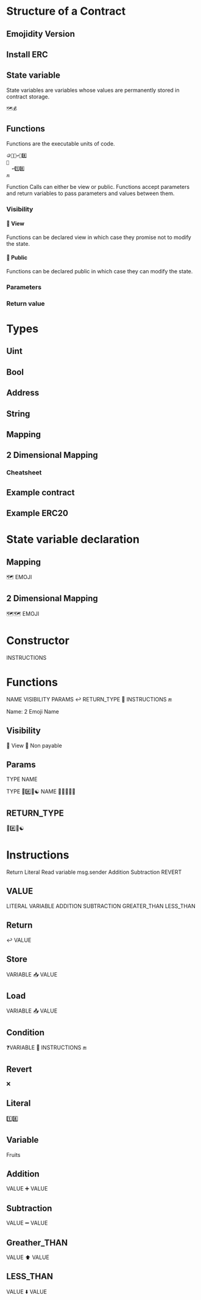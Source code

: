 # Structure of a Contract

## Emojidity Version

## Install ERC

## State variable

State variables are variables whose values are permanently stored in contract storage.

```
🗺️💰
```

## Functions

Functions are the executable units of code.

```
🪙🥧👀↩️🔢8️⃣
🏁
  ↩️1️⃣8️⃣
🔚
```

Function Calls can either be view or public. Functions accept parameters and return variables to pass parameters and values between them.

### Visibility

#### 👀 View

Functions can be declared view in which case they promise not to modify the state.

#### 📢 Public

Functions can be declared public in which case they can modify the state.

### Parameters

### Return value

# Types

## Uint

## Bool

## Address

## String

## Mapping

## 2 Dimensional Mapping

### Cheatsheet

## Example contract

## Example ERC20






# State variable declaration

## Mapping
🗺️ EMOJI

## 2 Dimensional Mapping
🗺️🗺️ EMOJI

# Constructor

INSTRUCTIONS

# Functions

NAME VISIBILITY PARAMS ↩️ RETURN_TYPE
🏁
  INSTRUCTIONS
🔚

Name: 2 Emoji Name

## Visibility
👀 View
📢 Non payable

## Params

TYPE NAME

TYPE 🔢#️⃣🔡☯️
NAME 🍓🍇🍑🍊🍒

## RETURN_TYPE
🔢#️⃣🔡☯️

# Instructions
Return
Literal
Read variable
msg.sender
Addition
Subtraction
REVERT


## VALUE
LITERAL
VARIABLE
ADDITION
SUBTRACTION
GREATER_THAN
LESS_THAN

## Return
↩️ VALUE

## Store
VARIABLE 📥 VALUE

## Load
VARIABLE 📤 VALUE

## Condition
❓VARIABLE
🏁
  INSTRUCTIONS
🔚

## Revert
❌



## Literal
1️⃣8️⃣

## Variable
Fruits

## Addition
VALUE ➕ VALUE

## Subtraction
VALUE ➖ VALUE

## Greather_THAN
VALUE ⬆️ VALUE

## LESS_THAN
VALUE ⬇️ VALUE